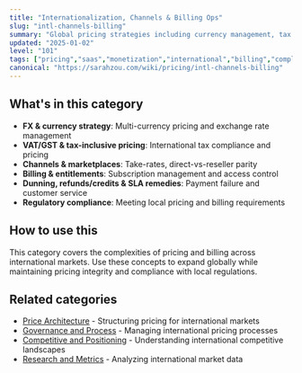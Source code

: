 ```yaml
---
title: "Internationalization, Channels & Billing Ops"
slug: "intl-channels-billing"
summary: "Global pricing strategies including currency management, tax compliance, channel partnerships, and billing operations across international markets."
updated: "2025-01-02"
level: "101"
tags: ["pricing","saas","monetization","international","billing","compliance"]
canonical: "https://sarahzou.com/wiki/pricing/intl-channels-billing"
---
```


## What's in this category

- **FX & currency strategy**: Multi-currency pricing and exchange rate management
- **VAT/GST & tax-inclusive pricing**: International tax compliance and pricing
- **Channels & marketplaces**: Take-rates, direct-vs-reseller parity
- **Billing & entitlements**: Subscription management and access control
- **Dunning, refunds/credits & SLA remedies**: Payment failure and customer service
- **Regulatory compliance**: Meeting local pricing and billing requirements

## How to use this

This category covers the complexities of pricing and billing across international markets. Use these concepts to expand globally while maintaining pricing integrity and compliance with local regulations.

## Related categories

- [Price Architecture](/wiki/pricing/price-architecture) - Structuring pricing for international markets
- [Governance and Process](/wiki/pricing/governance-and-process) - Managing international pricing processes
- [Competitive and Positioning](/wiki/pricing/competitive-and-positioning) - Understanding international competitive landscapes
- [Research and Metrics](/wiki/pricing/research-and-metrics) - Analyzing international market data
